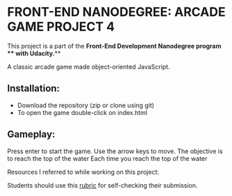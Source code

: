 # FRONT-END NANODEGREE: ARCADE GAME PROJECT 4 #

This project is a part of the **Front-End Development Nanodegree program ** with **Udacity**.****

A classic arcade game made object-oriented JavaScript.

## Installation: ##

- Download the repository (zip or clone using git)
- To open the game double-click on index.html 

## Gameplay: ##

Press enter to start the game.
Use the arrow keys to move.
The objective is to reach the top of the water 
Each time you reach the top of the water


Resources I referred to while working on this project:

Students should use this [rubric](https://review.udacity.com/#!/projects/2696458597/rubric) for self-checking their submission.

